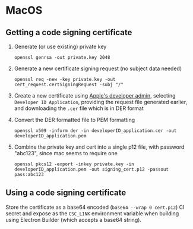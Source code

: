 
# MacOS

## Getting a code signing certificate

 1. Generate (or use existing) private key

    `openssl genrsa -out private.key 2048`

 2. Generate a new certificate signing request (no subject data needed)

    `openssl req -new -key private.key -out cert_request.certSigningRequest -subj "/"`

 3. Create a new certificate using [Apple's developer admin](https://developer.apple.com/account/resources/certificates/add), selecting `Developer ID Application`, providing the request file generated earlier, and downloading the `.cer` file which is in DER format

 4. Convert the DER formatted file to PEM formatting

    `openssl x509 -inform der -in developerID_application.cer -out developerID_application.pem`

 5. Combine the private key and cert into a single p12 file, with password "abc123", since mac seems to require one

    `openssl pkcs12 -export -inkey private.key -in developerID_application.pem -out signing_cert.p12 -passout pass:abc123`


## Using a code signing certificate

Store the certificate as a base64 encoded (`base64 --wrap 0 cert.p12`) CI secret and expose as the `CSC_LINK` environment variable when building using Electron Builder (which accepts a base64 string).
